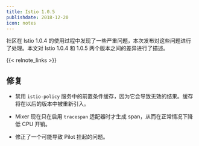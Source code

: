 ```yaml
---
title: Istio 1.0.5
publishdate: 2018-12-20
icon: notes
---
```


社区在 Istio 1.0.4 的使用过程中发现了一些严重问题，本次发布对这些问题进行了处理。本文对 Istio 1.0.4 和 1.0.5 两个版本之间的差异进行了描述。

{{< relnote_links >}}

## 修复

- 禁用 `istio-policy` 服务中的前置条件缓存，因为它会导致无效的结果。缓存将在以后的版本中被重新引入。

- Mixer 现在只在启用 `tracespan` 适配器时才生成 span，从而在正常情况下降低 CPU 开销。

- 修正了一个可能导致 Pilot 挂起的问题。
